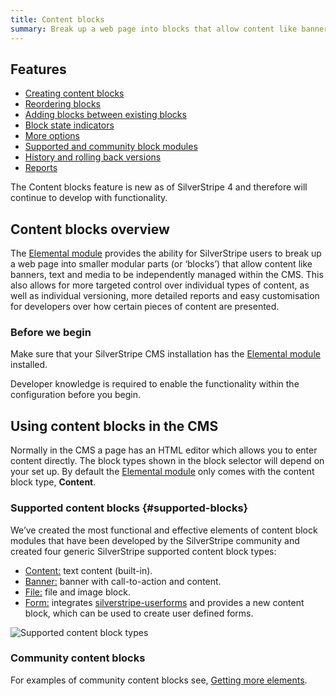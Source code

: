 ```yaml
---
title: Content blocks
summary: Break up a web page into blocks that allow content like banners, text and media to be independently managed within the CMS.
---
```


## Features

* [Creating content blocks](edit_content.md#creating-blocks)
* [Reordering blocks](edit_content.md#reordering-blocks)
* [Adding blocks between existing blocks](edit_content.md#adding-between-blocks)
* [Block state indicators](edit_content.md#state-indicators)
* [More options](edit_content.md#more-options)
* [Supported and community block modules](#supported-blocks)
* [History and rolling back versions](history.md)
* [Reports](reports.md)

<div class="note" markdown="1">The Content blocks feature is new as of SilverStripe 4 and therefore will continue to develop with functionality.</div>

## Content blocks overview

The [Elemental module](https://addons.silverstripe.org/add-ons/dnadesign/silverstripe-elemental) provides the ability for SilverStripe users to break up a web page into smaller modular parts (or ‘blocks’) that allow content like banners, text and media to be independently managed within the CMS. This also allows for more targeted control over individual types of content, as well as individual versioning, more detailed reports and easy customisation for developers over how certain pieces of content are presented.

### Before we begin

Make sure that your SilverStripe CMS installation has the [Elemental module](https://addons.silverstripe.org/add-ons/dnadesign/silverstripe-elemental) installed.

<div class="note" markdown="1">Developer knowledge is required to enable the functionality within the configuration before you begin.</div>

## Using content blocks in the CMS

Normally in the CMS a page has an HTML editor which allows you to enter content directly. The block types shown in the block selector will depend on your set up. By default the [Elemental module](https://github.com/dnadesign/silverstripe-elemental) only comes with the content block type, **Content**.

### Supported content blocks {#supported-blocks}

We’ve created the most functional and effective elements of content block modules that have been developed by the SilverStripe community and created four generic SilverStripe supported content block types:

* [Content:](https://github.com/dnadesign/silverstripe-elemental) text content (built-in).
* [Banner:](https://github.com/silverstripe/silverstripe-elemental-bannerblock) banner with call-to-action and content.
* [File:](https://github.com/silverstripe/silverstripe-elemental-fileblock) file and image block.
* [Form:](https://github.com/dnadesign/silverstripe-elemental-userforms) integrates [silverstripe-userforms](https://github.com/silverstripe/silverstripe-userforms) and provides a new content block, which can be used to create user defined forms.

![Supported content block types](_images/content_block_types.png)

### Community content blocks

For examples of community content blocks see,
[Getting more elements](https://github.com/dnadesign/silverstripe-elemental#getting-more-elements).
